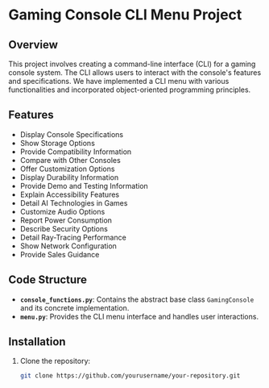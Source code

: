 # Gaming Console CLI Menu Project

## Overview

This project involves creating a command-line interface (CLI) for a gaming console system. The CLI allows users to interact with the console's features and specifications. We have implemented a CLI menu with various functionalities and incorporated object-oriented programming principles.

## Features

- Display Console Specifications
- Show Storage Options
- Provide Compatibility Information
- Compare with Other Consoles
- Offer Customization Options
- Display Durability Information
- Provide Demo and Testing Information
- Explain Accessibility Features
- Detail AI Technologies in Games
- Customize Audio Options
- Report Power Consumption
- Describe Security Options
- Detail Ray-Tracing Performance
- Show Network Configuration
- Provide Sales Guidance

## Code Structure

- **`console_functions.py`**: Contains the abstract base class `GamingConsole` and its concrete implementation.
- **`menu.py`**: Provides the CLI menu interface and handles user interactions.

## Installation

1. Clone the repository:

   ```bash
   git clone https://github.com/yourusername/your-repository.git
